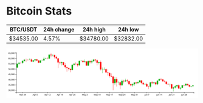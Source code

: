 # Bitcoin Stats

BTC/USDT|24h change|24h high|24h low|
|---|---|---|---|
|$34535.00|4.57%|$34780.00|$32832.00|

<img src="./chart.svg">
